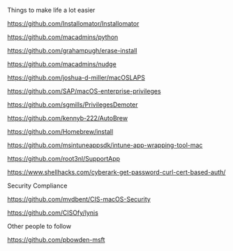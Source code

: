 Things to make life a lot easier

https://github.com/Installomator/Installomator

https://github.com/macadmins/python

https://github.com/grahampugh/erase-install

https://github.com/macadmins/nudge

https://github.com/joshua-d-miller/macOSLAPS

https://github.com/SAP/macOS-enterprise-privileges

https://github.com/sgmills/PrivilegesDemoter

https://github.com/kennyb-222/AutoBrew

https://github.com/Homebrew/install

https://github.com/msintuneappsdk/intune-app-wrapping-tool-mac

https://github.com/root3nl/SupportApp

https://www.shellhacks.com/cyberark-get-password-curl-cert-based-auth/

Security Compliance

https://github.com/mvdbent/CIS-macOS-Security

https://github.com/CISOfy/lynis

Other people to follow

https://github.com/pbowden-msft


